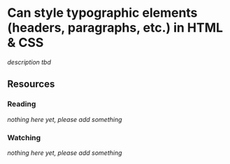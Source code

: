 # Can style typographic elements (headers, paragraphs, etc.) in HTML & CSS
_description tbd_
## Resources
### Reading
_nothing here yet, please add something_
### Watching
_nothing here yet, please add something_

